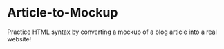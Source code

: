 # Article-to-Mockup
Practice HTML syntax by converting a mockup of a blog article into a real website!
